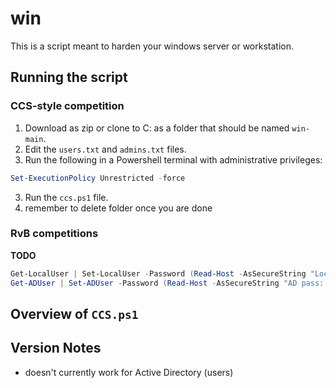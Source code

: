 # win
This is a script meant to harden your windows server or workstation.

## Running the script
### CCS-style competition 
  1. Download as zip or clone to C: as a folder that should be named ```win-main```.
  2. Edit the `users.txt` and `admins.txt` files.
  2. Run the following in a Powershell terminal with administrative privileges:
  ```powershell
  Set-ExecutionPolicy Unrestricted -force
  ```
  3. Run the `ccs.ps1` file.
  4. remember to delete folder once you are done

### RvB competitions
**TODO**
```powershell
Get-LocalUser | Set-LocalUser -Password (Read-Host -AsSecureString "Local Pass: ")
Get-ADUser | Set-ADUser -Password (Read-Host -AsSecureString "AD pass: ")
```
## Overview of `CCS.ps1`

## Version Notes
- doesn't currently work for Active Directory (users)